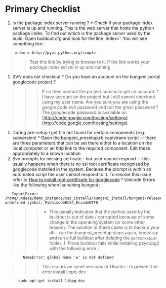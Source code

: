 # Primary Checklist #

  1. Is the package index server running ?
    * Check if your package index server is up and running. This is the web server that hosts the python package index. To find out which is the package server used by the build. Open buildout.cfg and look for the line 'index='. You will see something like :
```
    index = http://pypi.python.org/simple
```
> > Test this link by trying to browse to it. If the link works your package index server is up and running.
  1. SVN does not checkout
    * Do you have an account on the bungeni-portal googlecode project ?
> > > If no then contact the project admins to get an account.
    * I have account on the project but I still cannot checkout using my user name.
> > > Are you sure you are using the google code svn password and not the gmail password ? The googlecode password is available on [http://code.google.com/hosting/settings](http://code.google.com/hosting/settings)
  1. During pre-setup I get file not found for certain components (e.g. subversion)
    * Open the bungeni\_presetup.rb capistrano script -- there are three parameters that can be set there either to a location on the local computer or an http link to the required component. Edit these appropriately to a known location
  1. Svn prompts for missing certicate - but user cannot respond -- this usually happens when there is no ssl root certificate recognised by googlecode installed in the system. Because the prompt is within an automated script the user cannot respond to it. To resolve this issue refer to [How to install root certificate for googlecode](http://code.google.com/p/bungeni-portal/wiki/InstallingRootCertificateForGoogleCode)
    * Unicode Errors like the following when launching bungeni :
```
   ImportError:
/home/undesa/demo_instance/cap_installs/bungeni_install/bungeni/releases/20091207124245/parts/xapian/lib/python/xapian/_xapian.so:
undefined symbol: PyUnicodeUCS4_EncodeUTF8
```
> > > - This usually indicates that the python used by the buildout is out of date / corrupted because of some change in the operating system (or some other reason). The solution in these cases is to backup your db - run the bungeni\_presetup steps again, bootstrap and run a full buildout after deleting the `parts/xapian` folder.
    1. Plone buildout fails while installing psycopg2 with the following error :
```
        NameError: global name 'w' is not defined
```
> > > This occurs on some versions of Ubuntu - to prevent this error install libpq-dev
```
      sudo apt-get install libpq-dev
```
